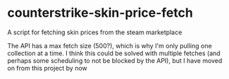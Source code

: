 # counterstrike-skin-price-fetch
A script for fetching skin prices from the steam marketplace

The API has a max fetch size (500?), which is why I'm only pulling one collection at a time. I think this could be solved with multiple fetches (and perhaps some scheduling to not be blocked by the API), but I have moved on from this project by now
